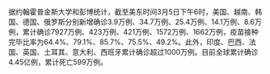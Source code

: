 据约翰霍普金斯大学和彭博统计，截至美东时间3月5日下午6时，美国、越南、韩国、德国、俄罗斯分别新增确诊3.9万例、34.7万例、25.4万例、14.1万例、8.6万例，累计确诊7927万例、423万例、421万例、1572万例、1662万例，疫苗接种完毕比率为64.4%、79.1%、85.7%、75.5%、49.2%。此外，印度、巴西、法国、英国、土耳其、意大利、西班牙累计确诊超过1000万例。目前全球累计确诊4.45亿例，累计死亡599万例。